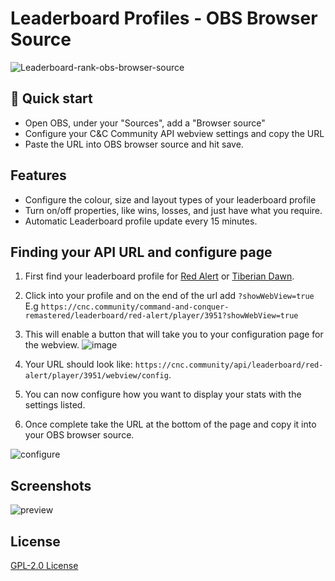 # Leaderboard Profiles - OBS Browser Source

![Leaderboard-rank-obs-browser-source](https://user-images.githubusercontent.com/6104940/90958560-2f1a5d00-e48d-11ea-889a-40c546a65ecc.png)


## 🚀 Quick start

- Open OBS, under your "Sources", add a "Browser source"
- Configure your C&C Community API webview settings and copy the URL 
- Paste the URL into OBS browser source and hit save. 

## Features
- Configure the colour, size and layout types of your leaderboard profile
- Turn on/off properties, like wins, losses, and just have what you require.
- Automatic Leaderboard profile update every 15 minutes.

## Finding your API URL and configure page

1. First find your leaderboard profile for [Red Alert](https://cnc.community/command-and-conquer-remastered/leaderboard/red-alert) or [Tiberian Dawn](https://cnc.community/command-and-conquer-remastered/leaderboard/tiberian-dawn).

2. Click into your profile and on the end of the url add `?showWebView=true`
E.g `https://cnc.community/command-and-conquer-remastered/leaderboard/red-alert/player/3951?showWebView=true`

3. This will enable a button that will take you to your configuration page for the webview. 
![image](https://user-images.githubusercontent.com/6104940/90959022-c2ed2880-e48f-11ea-9efe-d8e6219f3830.png)

4. Your URL should look like: `https://cnc.community/api/leaderboard/red-alert/player/3951/webview/config`.

5. You can now configure how you want to display your stats with the settings listed. 

6. Once complete take the URL at the bottom of the page and copy it into your OBS browser source. 

![configure](https://user-images.githubusercontent.com/6104940/90958679-d7c8bc80-e48d-11ea-8904-3ce7abf63e35.png)


## Screenshots
![preview](https://user-images.githubusercontent.com/6104940/90959126-d220a600-e490-11ea-91a6-3fe689e66bd4.png)


## License
[GPL-2.0 License](https://github.com/cnc-community/api/blob/master/LICENSE)
